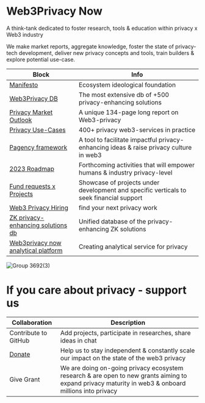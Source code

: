 # Web3Privacy Now
A think-tank dedicated to foster research, tools & education within privacy x Web3 industry

We make market reports, aggregate knowledge, foster the state of privacy-tech development, deliver new privacy concepts and tools, train builders & explore potential use-case.

| Block  | Info |
| ------------- | ------------- |
| [Manifesto](https://github.com/Msiusko/web3privacy/blob/main/Manifesto.md)  | Ecosystem ideological foundation  |
| [Web3Privacy DB](https://web3privacy.info/)  | The most extensive db of +500 privacy-enhancing solutions  |
| [Privacy Market Outlook](https://medium.com/@Svyazniy/privacy-market-outlook-in-web3-report-35a96c35b6ae)  | A unique 134-page long report on Web3-privacy |
| [Privacy Use-Cases](https://github.com/Msiusko/web3privacy/blob/main/Use-cases.md)  | 400+ privacy web3-services in practice |
| [Pagency framework](https://github.com/Msiusko/web3privacy/tree/main/Pagency)  | A tool to facilitate impactful privacy-enhancing ideas & raise privacy culture in web3 |
| [2023 Roadmap](https://github.com/Msiusko/web3privacy/blob/main/Roadmap%202023.md)  | Forthcoming activities that will empower humans & industry privacy-level  |
| [Fund requests x Projects](https://github.com/web3privacy/grants/tree/main)  | Showcase of projects under development and specific verticals to seek financial support  |
| [Web3 Privacy Hiring](https://docs.google.com/spreadsheets/d/1dN6bIWyOh01Dl-y1iZh-1TASZxKUefD098BUALcnUb8/edit?usp=sharing)  | find your next privacy work  |
| [ZK privacy-enhancing solutions db](https://github.com/Msiusko/web3privacy/tree/main/ZKprivacylandscape)  | Unified database of the privacy-enhancing ZK solutions |
| [Web3privacy now analytical platform](https://github.com/Msiusko/web3privacy/tree/main/Web3privacynowplatform)  | Creating analytical service for privacy |


![Group 3692(3)](https://github.com/web3privacy/web3privacy/assets/101947219/592a6890-c617-4827-b486-df72c58d2e1c)


# If you care about privacy - support us
| Collaboration  | Description |
| ------------- | ------------- |
| Contribute to GitHub | Add projects, participate in researches, share ideas in chat |
| [Donate](https://github.com/Msiusko/web3privacy/blob/main/README.md#donate) | Help us to stay independent & constantly scale our impact on the state of the web3 privacy |
| Give Grant | We are doing on-going privacy ecosystem research & are open to new grants aiming to expand privacy maturity in web3 & onboard millions into privacy |

